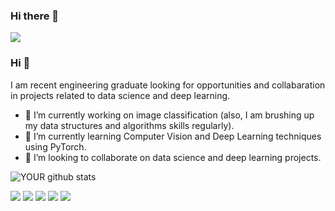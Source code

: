 ### Hi there 👋

<img src="https://github.com/pr2tik1/pr2tik1/blob/master/IMAGE-NAME">

### Hi 👋
I am recent engineering graduate looking for opportunities and collabaration in projects related to data science and deep learning.
- 🔭 I’m currently working on image classification (also, I am brushing up my data structures and algorithms skills regularly).
- 🌱 I’m currently learning Computer Vision and Deep Learning techniques using PyTorch.
- 🤝 I’m looking to collaborate on data science and deep learning projects. 

![YOUR github stats](https://github-readme-stats.vercel.app/api?username=USERNAME)

[<img src="https://img.shields.io/badge/twitter-%231DA1F2.svg?&style=for-the-badge&logo=twitter&logoColor=white" />](https://twitter.com/USERNAME) [<img src="https://img.shields.io/badge/medium-%2312100E.svg?&style=for-the-badge&logo=medium&logoColor=white" />](https://medium.com/USERNAME)  [<img src="https://img.shields.io/badge/linkedin-%230077B5.svg?&style=for-the-badge&logo=linkedin&logoColor=white" />](https://www.linkedin.com/in/USERNAME/) [<img src = "https://img.shields.io/badge/instagram-%23E4405F.svg?&style=for-the-badge&logo=instagram&logoColor=white">](https://www.instagram.com/USERNAME/) [<img src = "https://img.shields.io/badge/facebook-%231877F2.svg?&style=for-the-badge&logo=facebook&logoColor=white">](https://www.facebook.com/USERNAME)
